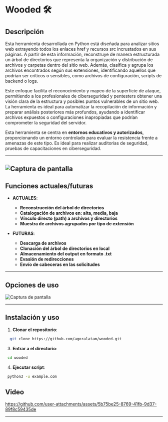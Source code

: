 # Wooded 🛠️  

## Descripción  
Esta herramienta desarrollada en Python está diseñada para analizar sitios web extrayendo todos los enlaces href y recursos src incrustados en sus páginas. A partir de esta información, reconstruye de manera estructurada un árbol de directorios que representa la organización y distribución de archivos y carpetas dentro del sitio web. Además, clasifica y agrupa los archivos encontrados según sus extensiones, identificando aquellos que podrían ser críticos o sensibles, como archivos de configuración, scripts de backend o logs.

Este enfoque facilita el reconocimiento y mapeo de la superficie de ataque, permitiendo a los profesionales de ciberseguridad y pentesters obtener una visión clara de la estructura y posibles puntos vulnerables de un sitio web. La herramienta es ideal para automatizar la recopilación de información y preparar análisis posteriores más profundos, ayudando a identificar archivos expuestos o configuraciones inapropiadas que podrían comprometer la seguridad del servidor.

Esta herramienta se centra en **entornos educativos y autorizados**, proporcionando un entorno controlado para evaluar la resistencia frente a amenazas de este tipo. Es ideal para realizar auditorías de seguridad, pruebas de capacitaciones en ciberseguridad.

---
![Captura de pantalla](https://i.ibb.co/wNgXCVQq/a-digital-illustration-of-a-terminal-win-mxk5-Dmh-YTPGMg-WOMew-POFA-Ysirh6-PRXyn-LMLgu-Ii2-DA.jpg)
---
## Funciones actuales/futuras
- **ACTUALES**:  
  - **Reconstrucción del árbol de directorios**   
  - **Catalogación de archivos en: alta, media, baja**  
  - **Vínculo directo (path) a archivos y directorios**  
  - **Muestra de archivos agrupados por tipo de extensión**

- **FUTURAS**:
  - **Descarga de archivos**  
  - **Clonación del árbol de directorios en local**  
  - **Almacenamiento del output en formato .txt**  
  - **Evasión de redirecciones**  
  - **Envío de cabeceras en las solicitudes**
---

## Opciones de uso
![Captura de pantalla](https://i.ibb.co/N6xXLf7z/rassssssss.png)

---

## Instalación y uso
1. **Clonar el repositorio**:
  ```bash
    git clone https://github.com/agoralatam/wooded.git
  ```
3. **Entrar a el directorio**:
  ```bash 
   cd wooded
  ```
4.  **Ejecutar script**:
  ```bash 
   python3 -u example.com
  ```
## Video
https://github.com/user-attachments/assets/5b75be25-8769-41fb-9d37-89f8c59435de

---

